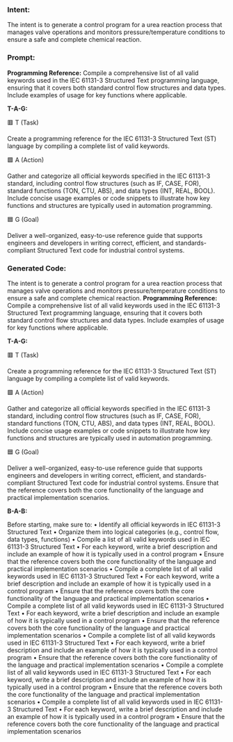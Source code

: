 ### Intent:
The intent is to generate a control program for a urea reaction process that manages valve operations and monitors pressure/temperature conditions to ensure a safe and complete chemical reaction.

### Prompt:
**Programming Reference:**
Compile a comprehensive list of all valid keywords used in the IEC 61131-3 Structured Text programming language, ensuring that it covers both standard control flow structures and data types. Include examples of usage for key functions where applicable.

**T-A-G:**

🟥 T (Task)

Create a programming reference for the IEC 61131-3 Structured Text (ST) language by compiling a complete list of valid keywords.

🟩 A (Action)

Gather and categorize all official keywords specified in the IEC 61131-3 standard, including control flow structures (such as IF, CASE, FOR), standard functions (TON, CTU, ABS), and data types (INT, REAL, BOOL). Include concise usage examples or code snippets to illustrate how key functions and structures are typically used in automation programming.

🟦 G (Goal)

Deliver a well-organized, easy-to-use reference guide that supports engineers and developers in writing correct, efficient, and standards-compliant Structured Text code for industrial control systems.

### Generated Code:
The intent is to generate a control program for a urea reaction process that manages valve operations and monitors pressure/temperature conditions to ensure a safe and complete chemical reaction.
**Programming Reference:**
Compile a comprehensive list of all valid keywords used in the IEC 61131-3 Structured Text programming language, ensuring that it covers both standard control flow structures and data types. Include examples of usage for key functions where applicable.

**T-A-G:**

🟥 T (Task)

Create a programming reference for the IEC 61131-3 Structured Text (ST) language by compiling a complete list of valid keywords.

🟩 A (Action)

Gather and categorize all official keywords specified in the IEC 61131-3 standard, including control flow structures (such as IF, CASE, FOR), standard functions (TON, CTU, ABS), and data types (INT, REAL, BOOL). Include concise usage examples or code snippets to illustrate how key functions and structures are typically used in automation programming.

🟦 G (Goal)

Deliver a well-organized, easy-to-use reference guide that supports engineers and developers in writing correct, efficient, and standards-compliant Structured Text code for industrial control systems. Ensure that the reference covers both the core functionality of the language and practical implementation scenarios.

**B-A-B:**

Before starting, make sure to:
	•	Identify all official keywords in IEC 61131-3 Structured Text
	•	Organize them into logical categories (e.g., control flow, data types, functions)
	•	Compile a list of all valid keywords used in IEC 61131-3 Structured Text
	•	For each keyword, write a brief description and include an example of how it is typically used in a control program
	•	Ensure that the reference covers both the core functionality of the language and practical implementation scenarios
	•	Compile a complete list of all valid keywords used in IEC 61131-3 Structured Text
	•	For each keyword, write a brief description and include an example of how it is typically used in a control program
	•	Ensure that the reference covers both the core functionality of the language and practical implementation scenarios
	•	Compile a complete list of all valid keywords used in IEC 61131-3 Structured Text
	•	For each keyword, write a brief description and include an example of how it is typically used in a control program
	•	Ensure that the reference covers both the core functionality of the language and practical implementation scenarios
	•	Compile a complete list of all valid keywords used in IEC 61131-3 Structured Text
	•	For each keyword, write a brief description and include an example of how it is typically used in a control program
	•	Ensure that the reference covers both the core functionality of the language and practical implementation scenarios
	•	Compile a complete list of all valid keywords used in IEC 61131-3 Structured Text
	•	For each keyword, write a brief description and include an example of how it is typically used in a control program
	•	Ensure that the reference covers both the core functionality of the language and practical implementation scenarios
	•	Compile a complete list of all valid keywords used in IEC 61131-3 Structured Text
	•	For each keyword, write a brief description and include an example of how it is typically used in a control program
	•	Ensure that the reference covers both the core functionality of the language and practical implementation scenarios
